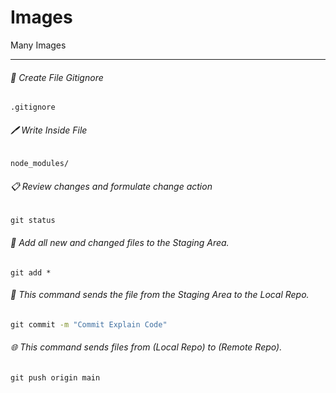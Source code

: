 # Images
Many Images



___

###### 📝 Create File Gitignore


```
.gitignore
```

###### 🖊️ Write Inside File

```
node_modules/
```

###### 📋 Review changes and formulate change action

```cmd
git status
```

###### 📂 Add all new and changed files to the Staging Area.

```
git add *
```

###### 💾 This command sends the file from the Staging Area to the Local Repo.

```cmd
git commit -m "Commit Explain Code"
```

###### 🌐 This command sends files from (Local Repo) to (Remote Repo).

```cmd
git push origin main
```
